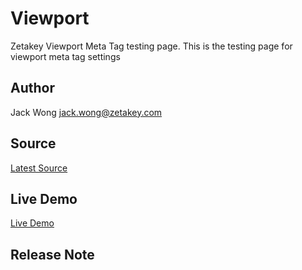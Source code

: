 Viewport
========
Zetakey Viewport Meta Tag testing page.  This is the testing page for viewport meta tag settings


Author
-------
Jack Wong <jack.wong@zetakey.com>


Source
------
[Latest Source](https://github.com/jackccwong/viewport)

Live Demo
---------
[Live Demo](http://qa.zetakey.com/viewport/index.html)

Release Note
-------------
